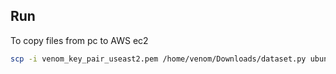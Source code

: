 ## Run

To copy files from pc to AWS ec2
```bash
scp -i venom_key_pair_useast2.pem /home/venom/Downloads/dataset.py ubuntu@ec2-3-15-152-93.us-east-2.compute.amazonaws.com:~/car_make_model_train/
```

